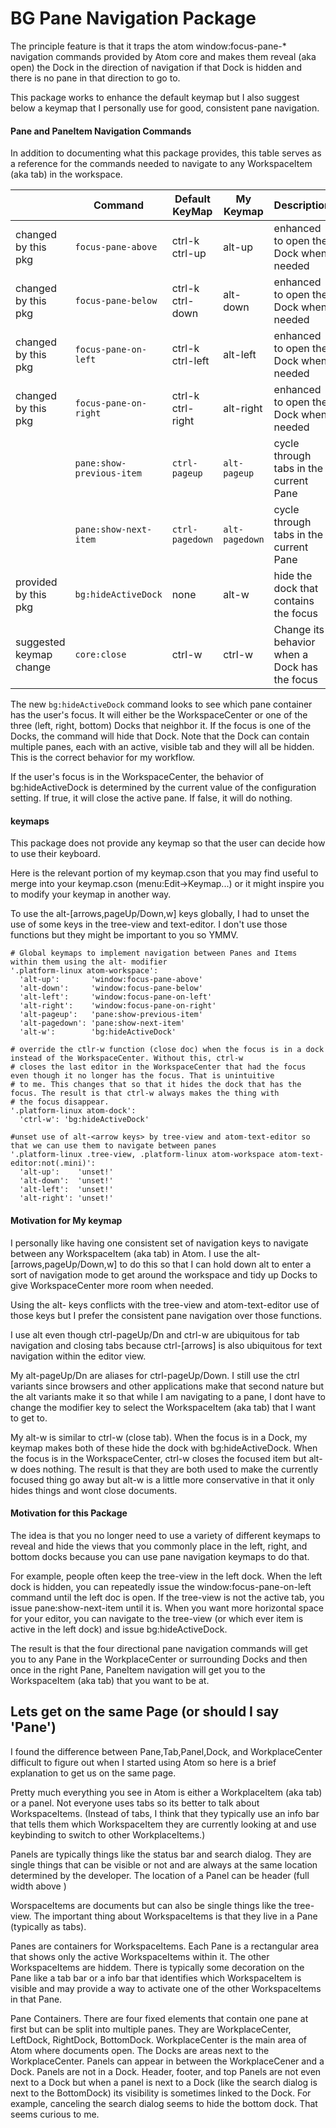 # BG Pane Navigation Package

The principle feature is that it traps the atom window:focus-pane-* navigation commands provided by Atom core and makes them reveal
(aka open) the Dock in the direction of navigation if that Dock is hidden and there is no pane in that direction to go to.

This package works to enhance the default keymap but I also suggest below a keymap that I personally use for good, consistent pane navigation.

#### Pane and PaneItem Navigation Commands
In addition to documenting what this package provides, this table serves as a reference for the commands needed to navigate to any
WorkspaceItem (aka tab) in the workspace.

|    | Command | Default KeyMap | My Keymap | Description
|--- |---      |---             |---        |---
|changed by this pkg |`focus-pane-above`       |ctrl-k ctrl-up    | alt-up    | enhanced to open the Dock when needed
|changed by this pkg |`focus-pane-below`       |ctrl-k ctrl-down  | alt-down  | enhanced to open the Dock when needed
|changed by this pkg |`focus-pane-on-left`     |ctrl-k ctrl-left  | alt-left  | enhanced to open the Dock when needed
|changed by this pkg |`focus-pane-on-right`    |ctrl-k ctrl-right | alt-right | enhanced to open the Dock when needed
|<reference>         |`pane:show-previous-item`|`ctrl-pageup`  |`alt-pageup`  | cycle through tabs in the current Pane
|<reference>         |`pane:show-next-item`    |`ctrl-pagedown`|`alt-pagedown`| cycle through tabs in the current Pane
|provided by this pkg|`bg:hideActiveDock`      |none              | alt-w     | hide the dock that contains the focus
|suggested keymap change |`core:close`         |ctrl-w            | ctrl-w    | Change its behavior when a Dock has the focus

The new `bg:hideActiveDock` command looks to see which pane container has the user's focus. It will either be the WorkspaceCenter
or one of the three (left, right, bottom) Docks that neighbor it. If the focus is one of the Docks, the command will hide that Dock.
Note that the Dock can contain multiple panes, each with an active, visible tab and they will all be hidden. This is the correct
behavior for my workflow.

If the user's focus is in the WorkspaceCenter, the behavior of bg:hideActiveDock is determined by the current value of the configuration
setting. If true, it will close the active pane. If false, it will do nothing.

#### keymaps
This package does not provide any keymap so that the user can decide how to use their keyboard.

Here is the relevant portion of my keymap.cson that you may find useful to merge into your keymap.cson (menu:Edit->Keymap...) or it
might inspire you to modify your keymap in another way.

To use the alt-[arrows,pageUp/Down,w] keys globally, I had to unset the use of some keys in the tree-view and text-editor. I don't
use those functions but they might be important to you so YMMV.

	# Global keymaps to implement navigation between Panes and Items within them using the alt- modifier
	'.platform-linux atom-workspace':
	  'alt-up':       'window:focus-pane-above'
	  'alt-down':     'window:focus-pane-below'
	  'alt-left':     'window:focus-pane-on-left'
	  'alt-right':    'window:focus-pane-on-right'
	  'alt-pageup':   'pane:show-previous-item'
	  'alt-pagedown': 'pane:show-next-item'
	  'alt-w':        'bg:hideActiveDock'
	  
	# override the ctlr-w function (close doc) when the focus is in a dock instead of the WorkspaceCenter. Without this, ctrl-w
	# closes the last editor in the WorkspaceCenter that had the focus even though it no longer has the focus. That is unintuitive
	# to me. This changes that so that it hides the dock that has the focus. The result is that ctrl-w always makes the thing with
	# the focus disappear.
	'.platform-linux atom-dock':
	  'ctrl-w': 'bg:hideActiveDock'
	    
	#unset use of alt-<arrow keys> by tree-view and atom-text-editor so that we can use them to navigate between panes
	'.platform-linux .tree-view, .platform-linux atom-workspace atom-text-editor:not(.mini)':
	  'alt-up':    'unset!'
	  'alt-down':  'unset!'
	  'alt-left':  'unset!'
	  'alt-right': 'unset!'


#### Motivation for My keymap
I personally like having one consistent set of navigation keys to navigate between any WorkspaceItem (aka tab) in Atom. I use the
alt-[arrows,pageUp/Down,w] to do this so that I can hold down alt to enter a sort of navigation mode to get around the workspace and
tidy up Docks to give WorkspaceCenter more room when needed. 

Using the alt-<arrow> keys conflicts with the tree-view and atom-text-editor use of those keys but I prefer the consistent pane navigation
over those functions.

I use alt even though ctrl-pageUp/Dn and ctrl-w are ubiquitous for tab navigation and closing tabs because ctrl-[arrows] is also
ubiquitous for text navigation within the editor view. 

My alt-pageUp/Dn are aliases for ctrl-pageUp/Down. I still use the ctrl variants since browsers and other applications make that second
nature but the alt variants make it so that while I am navigating to a pane, I dont have to change the modifier key to select the
WorkspaceItem (aka tab) that I want to get to. 

My alt-w is similar to ctrl-w (close tab). When the focus is in a Dock, my keymap makes both of these hide the dock with bg:hideActiveDock.
When the focus is in the WorkspaceCenter, ctrl-w closes the focused item but alt-w does nothing. The result is that they are both used
to make the currently focused thing go away but alt-w is a little more conservative in that it only hides things and wont close documents.  



#### Motivation for this Package

The idea is that you no longer need to use a variety of different keymaps to reveal and hide the views that you commonly place in the left,
right, and bottom docks because you can use pane navigation keymaps to do that. 

For example, people often keep the tree-view in the left dock. When the left dock is hidden, you can repeatedly issue the window:focus-pane-on-left
command until the left doc is open. If the tree-view is not the active tab, you issue pane:show-next-item until it is. When you want more
horizontal space for your editor, you can navigate to the tree-view (or which ever item is active in the left dock) and issue bg:hideActiveDock.

The result is that the four directional pane navigation commands will get you to any Pane in the WorkplaceCenter or surrounding
Docks and then once in the right Pane, PaneItem navigation will get you to the WorkspaceItem (aka tab) that you want to be at.



## Lets get on the same Page (or should I say 'Pane')
I found the difference between Pane,Tab,Panel,Dock, and WorkplaceCenter difficult to figure out when I started using Atom so here
is a brief explanation to get us on the same page.

Pretty much everything you see in Atom is either a WorkplaceItem (aka tab) or a panel. Not everyone uses tabs so its better to talk
about WorkspaceItems. (Instead of tabs, I think that they typically use an info bar that tells them which WorkspaceItem they are
currently looking at and use keybinding to switch to other WorkplaceItems.)

Panels are typically things like the status bar and search dialog. They are single things that can be visible or not and are always
at the same location determined by the developer. The location of a Panel can be header (full width above )

WorspaceItems are documents but can also be single things like the tree-view. The important thing about WorkspaceItems is that they
live in a Pane (typically as tabs).

Panes are containers for WorkspaceItems. Each Pane is a rectangular area that shows only the active WorkspaceItems within it. The
other WorkspaceItems are hiddem. There is typically some decoration on the Pane like a tab bar or a info bar that identifies which
WorkspaceItem is visible and may provide a way to activate one of the other WorkspaceItems in that Pane.

Pane Containers. There are four fixed elements that contain one pane at first but can be split into multiple panes. They are 
WorkplaceCenter, LeftDock, RightDock, BottomDock. WorkplaceCenter is the main area of Atom where documents open. The Docks are
areas next to the WorkplaceCenter. Panels can appear in between the WorkplaceCener and a Dock. Panels are not in a Dock. Header, footer,
and top Panels are not even next to a Dock but when a panel is next to a Dock (like the search dialog is next to the BottomDock)
its visibility is sometimes linked to the Dock. For example, canceling the search dialog seems to hide the bottom dock. That seems
curious to me.
